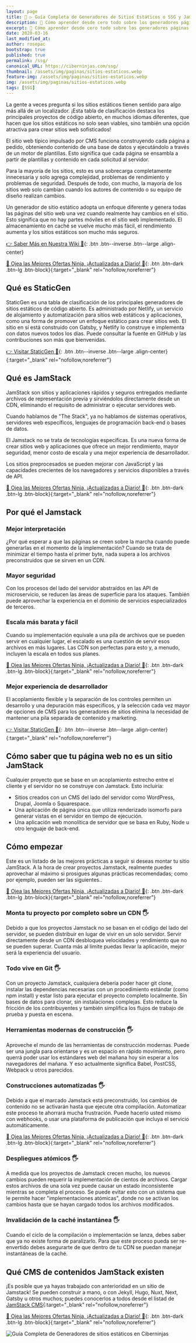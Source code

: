 ```yaml
---
layout: page
title: 🥇 ▷ Guía Completa de Generadores de Sitios Estáticos o SSG y JamStack en 2020 👨‍💻
description: 🔨 Cómo aprender desde cero todo sobre los generadores páginas web estáticos
excerpt: 🔨 Cómo aprender desde cero todo sobre los generadores páginas web estáticos
date: 2020-03-16
last_modified_at:
author: rosepac
bootstrap: true
published: true
permalink: /ssg/
canonical_URL: https://ciberninjas.com/ssg/
thumbnail: /assets/img/paginas/sitios-estaticos.webp
feature-img: /assets/img/paginas/sitios-estaticos.webp
img: /assets/img/paginas/sitios-estaticos.webp
tags: [SSG]
---
```


La gente a veces pregunta si los sitios estáticos tienen sentido para algo más allá de un localizador. ¡Esta tabla de clasificación destaca los principales proyectos de código abierto, en muchos idiomas diferentes, que hacen que los sitios estáticos no solo sean viables, sino también una opción atractiva para crear sitios web sofisticados!

El sitio web típico impulsado por CMS funciona construyendo cada página a pedido, obteniendo contenido de una base de datos y ejecutándolo a través de un motor de plantillas. Esto significa que cada página se ensambla a partir de plantillas y contenido en cada solicitud al servidor.

Para la mayoría de los sitios, esto es una sobrecarga completamente innecesaria y solo agrega complejidad, problemas de rendimiento y problemas de seguridad. Después de todo, con mucho, la mayoría de los sitios web solo cambian cuando los autores de contenido o su equipo de diseño realizan cambios.

Un generador de sitio estático adopta un enfoque diferente y genera todas las páginas del sitio web una vez cuando realmente hay cambios en el sitio. Esto significa que no hay partes móviles en el sitio web implementado. El almacenamiento en caché se vuelve mucho más fácil, el rendimiento aumenta y los sitios estáticos son mucho más seguros.

[👉 Saber Más en Nuestra Wiki 🔨](/wiki/generador-de-sitios-estaticos){: .btn .btn--inverse .btn--large .align-center}

[🎁 Ojea las Mejores Ofertas Ninja, ¡Actualizadas a Diario! 🛒](https://www.amazon.es/shop/cibercursos){: .btn .btn-dark .btn-lg .btn-block}{:target="_blank" rel="nofollow,noreferrer"}

## **Qué es StaticGen**

StaticGen es una tabla de clasificación de los principales generadores de sitios estáticos de código abierto. Es administrado por Netlify, un servicio de alojamiento y automatización para sitios web estáticos y aplicaciones, como una forma de promover un enfoque estático para crear sitios web. El sitio en sí está construido con Gatsby, y Netlify lo construye e implementa con datos nuevos todos los días. Puede consultar la fuente en GitHub y las contribuciones son más que bienvenidas.

[👉 Visitar StaticGen 🔩](https://www.staticgen.com/){: .btn .btn--inverse .btn--large .align-center}{:target="_blank" rel="nofollow,noreferrer"}

## **Qué es JamStack**

JamStack son sitios y aplicaciones rápidos y seguros entregados mediante archivos de representación previa y sirviéndolos directamente desde un CDN, eliminando el requisito de administrar o ejecutar servidores web.

Cuando hablamos de "The Stack", ya no hablamos de sistemas operativos, servidores web específicos, lenguajes de programación back-end o bases de datos.

El Jamstack no se trata de tecnologías específicas. Es una nueva forma de crear sitios web y aplicaciones que ofrece un mejor rendimiento, mayor seguridad, menor costo de escala y una mejor experiencia de desarrollador.

Los sitios preprocesados ​​se pueden mejorar con JavaScript y las capacidades crecientes de los navegadores y servicios disponibles a través de API.

[🎁 Ojea las Mejores Ofertas Ninja, ¡Actualizadas a Diario! 🛒](https://www.amazon.es/shop/cibercursos){: .btn .btn-dark .btn-lg .btn-block}{:target="_blank" rel="nofollow,noreferrer"}

## **Por qué el Jamstack**

### **Mejor interpretación**

¿Por qué esperar a que las páginas se creen sobre la marcha cuando puede generarlas en el momento de la implementación? Cuando se trata de minimizar el tiempo hasta el primer byte, nada supera a los archivos preconstruidos que se sirven en un CDN.

### **Mayor seguridad**

Con los procesos del lado del servidor abstraídos en las API de microservicio, se reducen las áreas de superficie para los ataques. También puede aprovechar la experiencia en el dominio de servicios especializados de terceros.

### **Escala más barata y fácil**

Cuando su implementación equivale a una pila de archivos que se pueden servir en cualquier lugar, el escalado es una cuestión de servir esos archivos en más lugares. Las CDN son perfectas para esto y, a menudo, incluyen la escala en todos sus planes.

[🎁 Ojea las Mejores Ofertas Ninja, ¡Actualizadas a Diario! 🛒](https://www.amazon.es/shop/cibercursos){: .btn .btn-dark .btn-lg .btn-block}{:target="_blank" rel="nofollow,noreferrer"}

### **Mejor experiencia de desarrollador**

El acoplamiento flexible y la separación de los controles permiten un desarrollo y una depuración más específicos, y la selección cada vez mayor de opciones de CMS para los generadores de sitios elimina la necesidad de mantener una pila separada de contenido y marketing.

[👉 Visitar StaticGen 🔩](https://www.staticgen.com/){: .btn .btn--inverse .btn--large .align-center}{:target="_blank" rel="nofollow,noreferrer"}

## **Cómo saber que tu página web no es un sitio JamStack**

Cualquier proyecto que se base en un acoplamiento estrecho entre el cliente y el servidor no se construye con Jamstack. Esto incluiría:

* Sitios creados con un CMS del lado del servidor como WordPress, Drupal, Joomla o Squarespace.
* Una aplicación de página única que utiliza renderizado isomorfo para generar vistas en el servidor en tiempo de ejecución.
* Una aplicación web monolítica de servidor que se basa en Ruby, Node u otro lenguaje de back-end.

## **Cómo empezar**

Este es un listado de las mejores prácticas a seguir si deseas montar tu sitio JamStack. A la hora de crear proyectos Jamstack, realmente puedes aprovechar al máximo si prosigues algunas prácticas recomendadas; como por ejemplo, pueden ser las siguientes..

[🎁 Ojea las Mejores Ofertas Ninja, ¡Actualizadas a Diario! 🛒](https://www.amazon.es/shop/cibercursos){: .btn .btn-dark .btn-lg .btn-block}{:target="_blank" rel="nofollow,noreferrer"}

### **Monta tu proyecto por completo sobre un CDN 🖐**

Debido a que los proyectos Jamstack no se basan en el código del lado del servidor, se pueden distribuir en lugar de vivir en un solo servidor. Servir directamente desde un CDN desbloquea velocidades y rendimiento que no se pueden superar. Cuanta más al límite puedas llevar la aplicación, mejor será la experiencia del usuario.

### **Todo vive en Git 🖐**

Con un proyecto Jamstack, cualquiera debería poder hacer git clone, instalar las dependencias necesarias con un procedimiento estándar (como npm install) y estar listo para ejecutar el proyecto completo localmente. Sin bases de datos para clonar, sin instalaciones complejas. Esto reduce la fricción de los contribuyentes y también simplifica los flujos de trabajo de prueba y puesta en escena.
### **Herramientas modernas de construcción 🖐**

Aproveche el mundo de las herramientas de construcción modernas. Puede ser una jungla para orientarse y es un espacio en rápido movimiento, pero querrá poder usar los estándares web del mañana hoy sin esperar a los navegadores del mañana. Y eso actualmente significa Babel, PostCSS, Webpack u otros parecidos.
### **Construcciones automatizadas 🖐**

Debido a que el marcado Jamstack está preconstruido, los cambios de contenido no se activarán hasta que ejecute otra compilación. Automatizar este proceso te ahorrará mucha frustración. Puede hacerlo usted mismo con webhooks, o usar una plataforma de publicación que incluya el servicio automáticamente.

[🎁 Ojea las Mejores Ofertas Ninja, ¡Actualizadas a Diario! 🛒](https://www.amazon.es/shop/cibercursos){: .btn .btn-dark .btn-lg .btn-block}{:target="_blank" rel="nofollow,noreferrer"}

### **Despliegues atómicos 🖐**

A medida que los proyectos de Jamstack crecen mucho, los nuevos cambios pueden requerir la implementación de cientos de archivos. Cargar estos archivos de una sola vez puede causar un estado inconsistente mientras se completa el proceso. Se puede evitar esto con un sistema que le permite hacer "implementaciones atómicas", donde no se activan los cambios hasta que se hayan cargado todos los archivos modificados.
### **Invalidación de la caché instantánea 🖐**

Cuando el ciclo de la compilación o implementación se lanza, debes saber que ya no existe forma de paralizarlo. Para que este proceso pueda ser re-envertido debes asegurarte de que dentro de tu CDN se puedan manejar instantáneas de la caché.

## **Qué CMS de contenidos JamStack existen**

¡Es posible que ya hayas trabajado con anterioridad en un sitio de Jamstack! Se pueden construir a mano, o con Jekyll, Hugo, Nuxt, Next, Gatsby u otros muchos; puedes conocerlos a todos desde el listad de [JamStack CMS](https://headlesscms.org/){:target="_blank" rel="nofollow,noreferrer"}

[🎁 Ojea las Mejores Ofertas Ninja, ¡Actualizadas a Diario! 🛒](https://www.amazon.es/shop/cibercursos){: .btn .btn-dark .btn-lg .btn-block}{:target="_blank" rel="nofollow,noreferrer"}

![Guía Completa de Generadores de sitios estáticos en Ciberninjas](/assets/img/paginas/sitios-estaticos.webp)